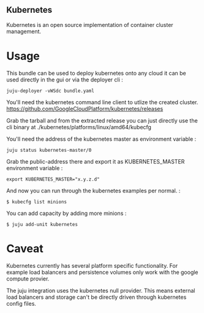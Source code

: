 Kubernetes
----------

Kubernetes is an open source implementation of container cluster management.


Usage
=====

This bundle can be used to deploy kubernetes onto any cloud it can be used 
directly in the gui or via the deployer cli :

    juju-deployer -vWSdc bundle.yaml

You'll need the kubernetes command line client to utlize the created cluster.
https://github.com/GoogleCloudPlatform/kubernetes/releases

Grab the tarball and from the extracted release you can just directly use the 
cli binary at ./kubernetes/platforms/linux/amd64/kubecfg

You'll need the address of the kubernetes master as environment variable :

    juju status kubernetes-master/0

Grab the public-address there and export it as KUBERNETES_MASTER environment
variable :
  
    export KUBERNETES_MASTER="x.y.z.d"

And now you can run through the kubernetes examples per normal. :

    $ kubecfg list minions

You can add capacity by adding more minions :

    $ juju add-unit kubernetes

Caveat
======

Kubernetes currently has several platform specific functionality. For example
load balancers and persistence volumes only work with the google compute 
provier. 

The juju integration uses the kubernetes null provider. This means external
load balancers and storage can't be directly driven through kubernetes config
files.




 





